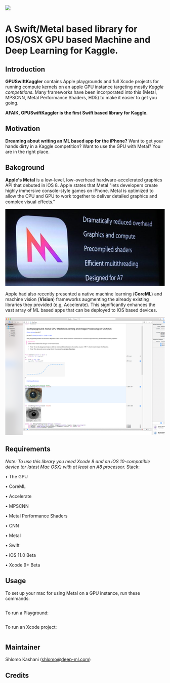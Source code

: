 <img src="https://github.com/QuantScientist/GPUSwiftKaggler/blob/master/swiftkaggler.png" width="300">

# A Swift/Metal based library for IOS/OSX GPU based Machine and Deep Learning for Kaggle.

## Introduction

**GPUSwiftKaggler** contains Apple playgrounds and full Xcode projects for running compute kernels on an apple GPU instance targeting mostly *Kaggle competitions*. Many frameworks have been incorporated into this (Metal, MPSCNN, Metal Performance Shaders, HD5) to make it easier to get you going.

**AFAIK, GPUSwiftKaggler is the first Swift based library for Kaggle.** 

## Motivation 
**Dreaming about writing an ML based app for the iPhone?** Want to get your hands dirty in a Kaggle competition? Want to use the GPU with Metal? 
You are in the right place. 

## Bakcground 
**Apple's Metal** is a low-level, low-overhead hardware-accelerated graphics API that debuted in iOS 8. Apple states that Metal "lets developers create highly immersive console-style games on iPhone. Metal is optimized to allow the CPU and GPU to work together to deliver detailed graphics and complex visual eﬀects." 

![](metal.jpeg)

Apple had also recently presented a native machine learning (**CoreML**) and machine vision (**Vision**) frameworks augmenting the already existing libraries they provided (e.g, Accelerate). This significantly enhances the vast array of ML based apps that can be deployed to IOS based devices.

![](playground.png)

## Requirements
*Note: To use this library you need Xcode 8 and an iOS 10-compatible device (or latest Mac OSX) with at least an A8 processor.*
Stack:

• The GPU

• CoreML

• Accelerate

• MPSCNN

• Metal Performance Shaders

• CNN

• Metal

• Swift

• iOS 11.0 Beta

• Xcode 9+ Beta


## Usage

To set up your mac for using Metal on a GPU instance, run these commands:

```sh
```

To run a Playground:
```sh

```

To run an Xcode project:

```sh
```

## Maintainer

Shlomo Kashani ([shlomo@deep-ml.com](http://deep-ml.com))


## Credits






